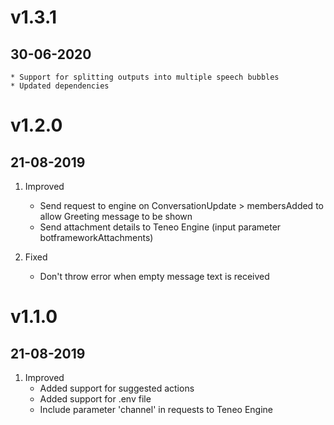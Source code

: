# v1.3.1
## 30-06-2020
    * Support for splitting outputs into multiple speech bubbles
    * Updated dependencies

# v1.2.0
## 21-08-2019
1. Improved
    * Send request to engine on ConversationUpdate > membersAdded to allow Greeting message to be shown
    * Send attachment details to Teneo Engine (input parameter botframeworkAttachments)

2. Fixed
    * Don't throw error when empty message text is received

# v1.1.0
## 21-08-2019
1. Improved
    * Added support for suggested actions
    * Added support for .env file
    * Include parameter 'channel' in requests to Teneo Engine
